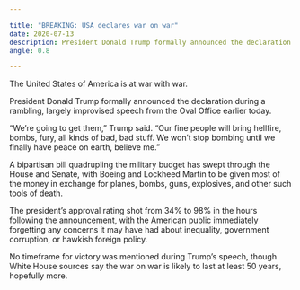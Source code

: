 ```yaml
---

title: "BREAKING: USA declares war on war"
date: 2020-07-13
description: President Donald Trump formally announced the declaration during a rambling, largely improvised speech from the Oval Office earlier today.
angle: 0.8

---
```


The United States of America is at war with war.

President Donald Trump formally announced the declaration during a rambling, largely improvised speech from the Oval Office earlier today.

“We’re going to get them,” Trump said. “Our fine people will bring hellfire, bombs, fury, all kinds of bad, bad stuff. We won’t stop bombing until we finally have peace on earth, believe me.”

A bipartisan bill quadrupling the military budget has swept through the House and Senate, with Boeing and Lockheed Martin to be given most of the money in exchange for planes, bombs, guns, explosives, and other such tools of death.

The president’s approval rating shot from 34% to 98% in the hours following the announcement, with the American public immediately forgetting any concerns it may have had about inequality, government corruption, or hawkish foreign policy.

No timeframe for victory was mentioned during Trump’s speech, though White House sources say the war on war is likely to last at least 50 years, hopefully more.